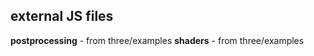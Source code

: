 external JS files
-----------------

**postprocessing** - from three/examples
**shaders** - from three/examples
